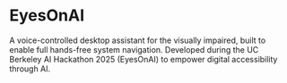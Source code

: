 # EyesOnAI
A voice-controlled desktop assistant for the visually impaired, built to enable full hands-free system navigation. Developed during the UC Berkeley AI Hackathon 2025 (EyesOnAI) to empower digital accessibility through AI.
